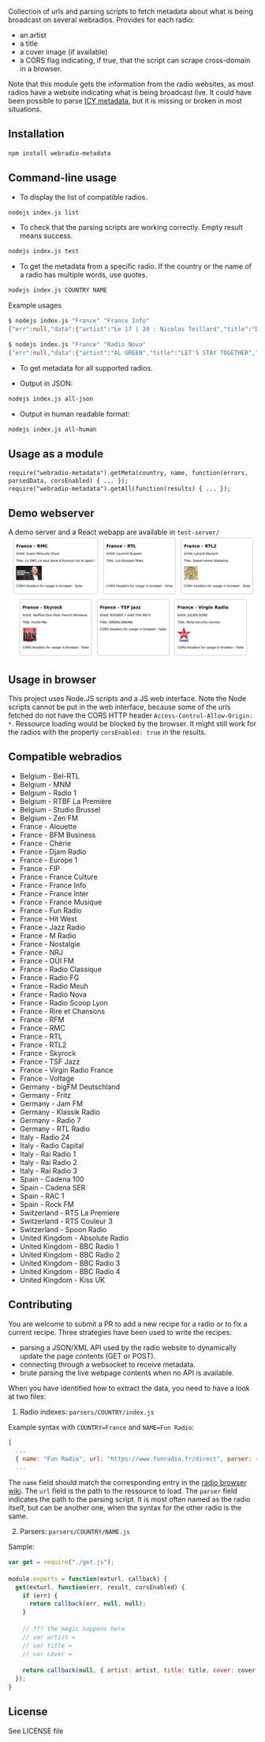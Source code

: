 Collection of urls and parsing scripts to fetch metadata about what is being broadcast on several webradios. Provides for each radio:
* an artist
* a title
* a cover image (if available)
* a CORS flag indicating, if true, that the script can scrape cross-domain in a browser.

Note that this module gets the information from the radio websites, as most radios have a website indicating what is being broadcast live.
It could have been possible to parse [ICY metadata](http://www.smackfu.com/stuff/programming/shoutcast.html), but it is missing or broken in most situations.

## Installation
```sh
npm install webradio-metadata
```

## Command-line usage
* To display the list of compatible radios.
```sh
nodejs index.js list
```

* To check that the parsing scripts are working correctly. Empty result means success.
```sh
nodejs index.js test
```

* To get the metadata from a specific radio. If the country or the name of a radio has multiple words, use quotes.
```sh
nodejs index.js COUNTRY NAME
```
Example usages
```sh
$ nodejs index.js "France" "France Info"
{"err":null,"data":{"artist":"Le 17 | 20 : Nicolas Teillard","title":"Droit à l'erreur - Guillaume Poitrinal"},"corsEnabled":false}
```
```sh
$ nodejs index.js "France" "Radio Nova"
{"err":null,"data":{"artist":"AL GREEN","title":"LET'S STAY TOGETHER","cover":"https://nova.fr/sites/default/files/CQCT/2017-07/al-green-lets-stay-together-2893.jpeg"},"corsEnabled":true}
```

* To get metadata for all supported radios.
- Output in JSON:
```sh
nodejs index.js all-json
```
- Output in human readable format:
```sh
nodejs index.js all-human
```

## Usage as a module
```nodejs
require("webradio-metadata").getMeta(country, name, function(errors, parsedData, corsEnabled) { ... });
require("webradio-metadata").getAll(function(results) { ... });
```
## Demo webserver
A demo server and a React webapp are available in `test-server/`
![Demo webserver snapshot](test-server/res/web-interface.png)

## Usage in browser
This project uses Node.JS scripts and a JS web interface. Note the Node scripts cannot be put in the web interface, because some of the urls fetched do not have the CORS HTTP header ```Access-Control-Allow-Origin: *```. Ressource loading would be blocked by the browser. It might still work for the radios with the property ```corsEnabled: true``` in the results.

## Compatible webradios
* Belgium - Bel-RTL
* Belgium - MNM
* Belgium - Radio 1
* Belgium - RTBF La Première
* Belgium - Studio Brussel
* Belgium - Zen FM
* France - Alouette
* France - BFM Business
* France - Chérie
* France - Djam Radio
* France - Europe 1
* France - FIP
* France - France Culture
* France - France Info
* France - France Inter
* France - France Musique
* France - Fun Radio
* France - Hit West
* France - Jazz Radio
* France - M Radio
* France - Nostalgie
* France - NRJ
* France - OÜI FM
* France - Radio Classique
* France - Radio FG
* France - Radio Meuh
* France - Radio Nova
* France - Radio Scoop Lyon
* France - Rire et Chansons
* France - RFM
* France - RMC
* France - RTL
* France - RTL2
* France - Skyrock
* France - TSF Jazz
* France - Virgin Radio France
* France - Voltage
* Germany - bigFM Deutschland
* Germany - Fritz
* Germany - Jam FM
* Germany - Klassik Radio
* Germany - Radio 7
* Germany - RTL Radio
* Italy - Radio 24
* Italy - Radio Capital
* Italy - Rai Radio 1
* Italy - Rai Radio 2
* Italy - Rai Radio 3
* Spain - Cadena 100
* Spain - Cadena SER
* Spain - RAC 1
* Spain - Rock FM
* Switzerland - RTS La Premiere
* Switzerland - RTS Couleur 3
* Switzerland - Spoon Radio
* United Kingdom - Absolute Radio
* United Kingdom - BBC Radio 1
* United Kingdom - BBC Radio 2
* United Kingdom - BBC Radio 3
* United Kingdom - BBC Radio 4
* United Kingdom - Kiss UK

## Contributing
You are welcome to submit a PR to add a new recipe for a radio or to fix a current recipe.
Three strategies have been used to write the recipes:
* parsing a JSON/XML API used by the radio website to dynamically update the page contents (GET or POST).
* connecting through a websocket to receive metadata.
* brute parsing the live webpage contents when no API is available.

When you have identified how to extract the data, you need to have a look at two files:
1) Radio indexes: ```parsers/COUNTRY/index.js```

Example syntax with ```COUNTRY=France``` and ```NAME=Fun Radio```:
```javascript
[
  ...
  { name: "Fun Radio", url: "https://www.funradio.fr/direct", parser: require("./RTL2") },
  ...
```
The ```name``` field should match the corresponding entry in the [radio browser wiki](http://www.radio-browser.info/gui/#/).
The ```url``` field is the path to the ressource to load.
The ```parser``` field indicates the path to the parsing script. It is most often named as the radio itself, but can be another one, when the syntax for the other radio is the same.

2) Parsers: ```parsers/COUNTRY/NAME.js```

Sample:
```javascript
var get = require("./get.js");

module.exports = function(exturl, callback) {
  get(exturl, function(err, result, corsEnabled) {
    if (err) {
      return callback(err, null, null);
    }

    // ??? the magic happens here
    // var artist =
    // var title =
    // var cover =

    return callback(null, { artist: artist, title: title, cover: cover }, corsEnabled);
  });
}
```

## License
See LICENSE file
